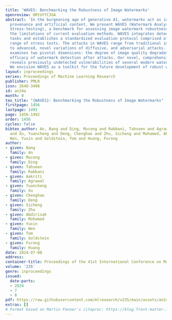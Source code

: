 ```yaml
---
title: 'WAVES: Benchmarking the Robustness of Image Watermarks'
openreview: URtUYfC3GA
abstract: 'In the burgeoning age of generative AI, watermarks act as identifiers of
  provenance and artificial content. We present WAVES (Watermark Analysis via Enhanced
  Stress-testing), a benchmark for assessing image watermark robustness, overcoming
  the limitations of current evaluation methods. WAVES integrates detection and identification
  tasks and establishes a standardized evaluation protocol comprised of a diverse
  range of stress tests. The attacks in WAVES range from traditional image distortions
  to advanced, novel variations of diffusive, and adversarial attacks. Our evaluation
  examines two pivotal dimensions: the degree of image quality degradation and the
  efficacy of watermark detection after attacks. Our novel, comprehensive evaluation
  reveals previously undetected vulnerabilities of several modern watermarking algorithms.
  We envision WAVES as a toolkit for the future development of robust watermarks.'
layout: inproceedings
series: Proceedings of Machine Learning Research
publisher: PMLR
issn: 2640-3498
id: an24a
month: 0
tex_title: "{WAVES}: Benchmarking the Robustness of Image Watermarks"
firstpage: 1456
lastpage: 1492
page: 1456-1492
order: 1456
cycles: false
bibtex_author: An, Bang and Ding, Mucong and Rabbani, Tahseen and Agrawal, Aakriti
  and Xu, Yuancheng and Deng, Chenghao and Zhu, Sicheng and Mohamed, Abdirisak and
  Wen, Yuxin and Goldstein, Tom and Huang, Furong
author:
- given: Bang
  family: An
- given: Mucong
  family: Ding
- given: Tahseen
  family: Rabbani
- given: Aakriti
  family: Agrawal
- given: Yuancheng
  family: Xu
- given: Chenghao
  family: Deng
- given: Sicheng
  family: Zhu
- given: Abdirisak
  family: Mohamed
- given: Yuxin
  family: Wen
- given: Tom
  family: Goldstein
- given: Furong
  family: Huang
date: 2024-07-08
address:
container-title: Proceedings of the 41st International Conference on Machine Learning
volume: '235'
genre: inproceedings
issued:
  date-parts:
  - 2024
  - 7
  - 8
pdf: https://raw.githubusercontent.com/mlresearch/v235/main/assets/an24a/an24a.pdf
extras: []
# Format based on Martin Fenner's citeproc: https://blog.front-matter.io/posts/citeproc-yaml-for-bibliographies/
---
```

